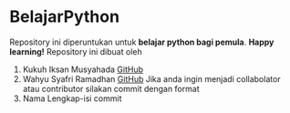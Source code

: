 # BelajarPython
Repository ini diperuntukan untuk **belajar python bagi pemula**. **Happy learning!**
Repository ini dibuat oleh
1. Kukuh Iksan Musyahada [GitHub](https://github.com/KukuhIksanMusyahada)
2. Wahyu Syafri Ramadhan [GitHub](https://github.com/wahyusyafri2)
Jika anda ingin menjadi collabolator atau contributor silakan commit dengan format
1. Nama Lengkap-isi commit
